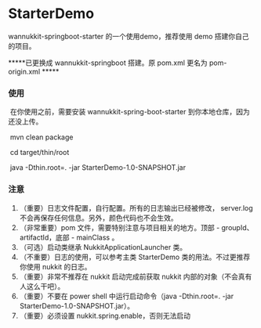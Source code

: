 # StarterDemo
 wannukkit-springboot-starter 的一个使用demo，推荐使用 demo 搭建你自己的项目。

*****已更换成 wannukkit-springboot 搭建。原 pom.xml 更名为 pom-origin.xml *****



### 使用

​	在你使用之前，需要安装 wannukkit-spring-boot-starter 到你本地仓库，因为还没上传。

​	mvn clean package

​	cd target/thin/root

​	java -Dthin.root=. -jar  StarterDemo-1.0-SNAPSHOT.jar


### 注意
  1. （重要）日志文件配置，自行配置。所有的日志输出已经被修改， server.log 不会再保存任何信息。另外，颜色代码也不会生效。
  2. （非常重要）pom 文件，需要特别注意与项目相关的地方。顶部 - groupId、artifactId，底部 - mainClass 。
  3. （可选）启动类继承 NukkitApplicationLauncher 类。
  4. （不重要）日志的使用，可以参考主类 StarterDemo 类的用法。不过更推荐你使用 nukkit 的日志。
  5. （重要）非常不推荐在 nukkit 启动完成前获取 nukkit 内部的对象（不会真有人这么干吧）。
  6. （重要）不要在 power shell 中运行启动命令（java -Dthin.root=. -jar  StarterDemo-1.0-SNAPSHOT.jar）。
  7. （重要）必须设置 nukkit.spring.enable，否则无法启动
